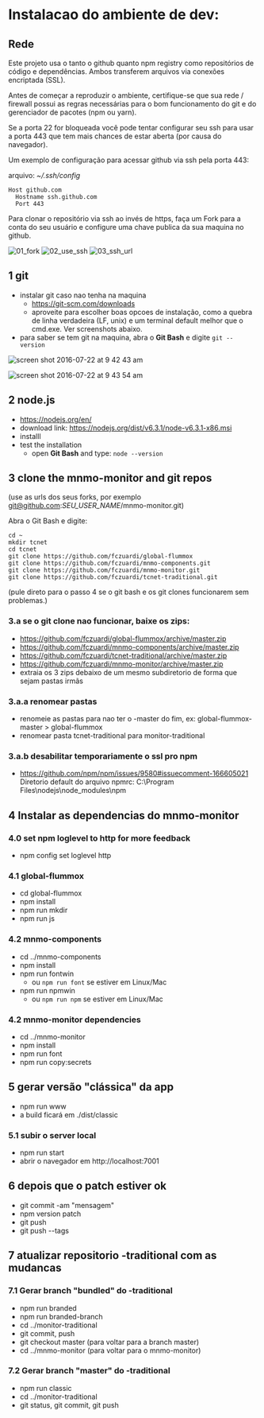 Instalacao do ambiente de dev:
=============================

Rede
-------

Este projeto usa o tanto o github quanto npm registry como repositórios de
código e dependências. Ambos transferem arquivos via conexões encriptada (SSL).

Antes de começar a reproduzir o ambiente, certifique-se que sua rede / firewall
possui as regras necessárias para o bom funcionamento do git e do 
gerenciador de pacotes (npm ou yarn).

Se a porta 22 for bloqueada você pode tentar configurar seu ssh para usar a 
porta 443 que tem mais chances de estar aberta (por causa do navegador).

Um exemplo de configuração para acessar github via ssh pela porta 443:

arquivo: *~/.ssh/config*
```
Host github.com
  Hostname ssh.github.com
  Port 443
```

Para clonar o repositório via ssh ao invés de https, faça um Fork para a conta 
do seu usuário e configure uma chave publica da sua maquina no github.

![01_fork](https://cloud.githubusercontent.com/assets/7760/20060618/241ac6da-a4e3-11e6-91dd-771a211a86a9.png)
![02_use_ssh](https://cloud.githubusercontent.com/assets/7760/20060617/240da306-a4e3-11e6-9bda-fa74b60c9d97.png)
![03_ssh_url](https://cloud.githubusercontent.com/assets/7760/20060616/23e6049a-a4e3-11e6-8ce1-d2f802d17315.png)

1 git
---
- instalar git caso nao tenha na maquina
  - https://git-scm.com/downloads
  - aproveite para escolher boas opcoes de instalação, como a quebra de linha
  verdadeira (LF, unix) e um terminal default melhor que o cmd.exe.
  Ver screenshots abaixo.
- para saber se tem git na maquina, abra o **Git Bash** e digite ```git --version```

![screen shot 2016-07-22 at 9 42 43 am](https://cloud.githubusercontent.com/assets/7760/17057566/2b4c3610-4ff1-11e6-823d-751aedd63283.png)

![screen shot 2016-07-22 at 9 43 54 am](https://cloud.githubusercontent.com/assets/7760/17057569/2d703bd0-4ff1-11e6-8ef4-106da737d608.png)


2 node.js
----------
- https://nodejs.org/en/
- download link: https://nodejs.org/dist/v6.3.1/node-v6.3.1-x86.msi
- installl
- test the installation
  - open **Git Bash** and type: ```node --version```


3 clone the mnmo-monitor and git repos
------------------------------------

(use as urls dos seus forks, por exemplo git@github.com:*SEU_USER_NAME*/mnmo-monitor.git)

Abra o Git Bash e digite:

```
cd ~
mkdir tcnet
cd tcnet
git clone https://github.com/fczuardi/global-flummox
git clone https://github.com/fczuardi/mnmo-components.git
git clone https://github.com/fczuardi/mnmo-monitor.git
git clone https://github.com/fczuardi/tcnet-traditional.git
```
(pule direto para o passo 4 se o git bash e os git clones funcionarem sem problemas.)

### 3.a se o git clone nao funcionar, baixe os zips:
- https://github.com/fczuardi/global-flummox/archive/master.zip
- https://github.com/fczuardi/mnmo-components/archive/master.zip
- https://github.com/fczuardi/tcnet-traditional/archive/master.zip
- https://github.com/fczuardi/mnmo-monitor/archive/master.zip
- extraia os 3 zips debaixo de um mesmo subdiretorio de forma que sejam pastas irmãs

### 3.a.a renomear pastas
- renomeie as pastas para nao ter o -master do fim, ex: global-flummox-master > global-flummox
- renomear pasta tcnet-traditional para monitor-traditional

### 3.a.b desabilitar temporariamente o ssl pro npm
- https://github.com/npm/npm/issues/9580#issuecomment-166605021
Diretorio default do arquivo npmrc:  C:\Program Files\nodejs\node_modules\npm

4 Instalar as dependencias do mnmo-monitor
------------------------------------------

### 4.0 set npm loglevel to http for more feedback
- npm config set loglevel http

### 4.1 global-flummox
- cd global-flummox
- npm install
- npm run mkdir
- npm run js

### 4.2 mnmo-components
- cd ../mnmo-components
- npm install
- npm run fontwin
  - ou ```npm run font``` se estiver em Linux/Mac
- npm run npmwin
  - ou ```npm run npm``` se estiver em Linux/Mac

### 4.2 mnmo-monitor dependencies
- cd ../mnmo-monitor
- npm install
- npm run font
- npm run copy:secrets


5 gerar versão "clássica" da app
--------------------------------
- npm run www
- a build ficará em ./dist/classic

### 5.1 subir o server local
- npm run start
- abrir o navegador em http://localhost:7001

6 depois que o patch estiver ok
--------------------------------
- git commit -am "mensagem"
- npm version patch
- git push
- git push --tags

7 atualizar repositorio -traditional com as mudancas
--------------------------------

### 7.1 Gerar branch "bundled" do -traditional
- npm run branded
- npm run branded-branch
- cd ../monitor-traditional
- git commit, push
- git checkout master (para voltar para a branch master)
- cd ../mnmo-monitor (para voltar para o mnmo-monitor)


### 7.2 Gerar branch "master" do -traditional
- npm run classic
- cd ../monitor-traditional
- git status, git commit, git push
